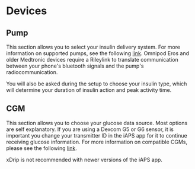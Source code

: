 # Devices

## Pump
This section allows you to select your insulin delivery system. For more information on supported pumps, see the following [link](../Getting-Started/pump.md). Omnipod Eros and older Medtronic devices require a Rileylink to translate communication between your phone's bluetooth signals and the pump's radiocommunication.

You will also be asked during the setup to choose your insulin type, which will determine your duration of insulin action and peak activity time.

## CGM
This section allows you to choose your glucose data source. Most options are self explanatory. If you are using a Dexcom G5 or G6 sensor, it is important you change your transmitter ID in the iAPS app for it to continue receiving glucose information. For more information on compatible CGMs, please see the following [link](../settings/devices/cgm.md).

xDrip is not recommended with newer versions of the iAPS app.
